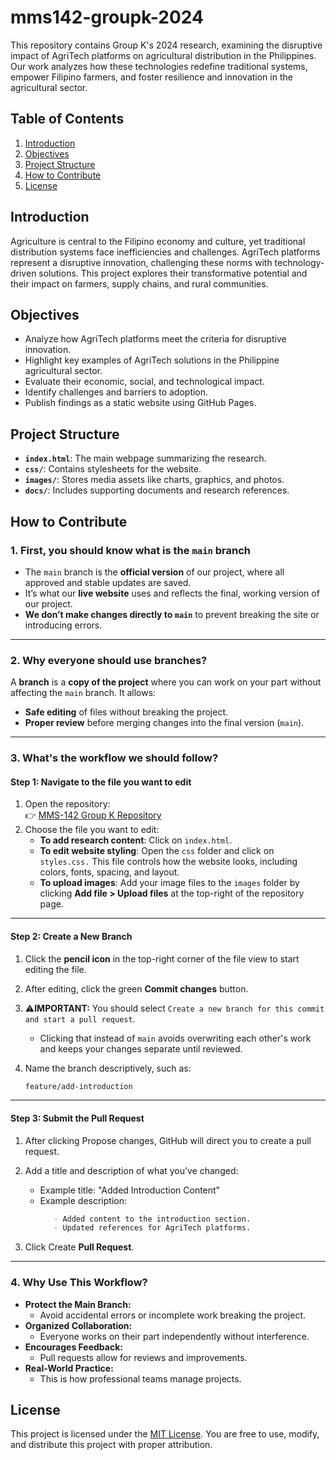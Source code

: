 # mms142-groupk-2024

This repository contains Group K's 2024 research, examining the disruptive impact of AgriTech platforms on agricultural distribution in the Philippines. Our work analyzes how these technologies redefine traditional systems, empower Filipino farmers, and foster resilience and innovation in the agricultural sector.

## Table of Contents
1. [Introduction](#introduction)
2. [Objectives](#objectives)
3. [Project Structure](#project-structure)
4. [How to Contribute](#how-to-contribute)
5. [License](#license)

## Introduction

Agriculture is central to the Filipino economy and culture, yet traditional distribution systems face inefficiencies and challenges. AgriTech platforms represent a disruptive innovation, challenging these norms with technology-driven solutions. This project explores their transformative potential and their impact on farmers, supply chains, and rural communities.

## Objectives

- Analyze how AgriTech platforms meet the criteria for disruptive innovation.
- Highlight key examples of AgriTech solutions in the Philippine agricultural sector.
- Evaluate their economic, social, and technological impact.
- Identify challenges and barriers to adoption.
- Publish findings as a static website using GitHub Pages.

## Project Structure

- **`index.html`**: The main webpage summarizing the research.
- **`css/`**: Contains stylesheets for the website.
- **`images/`**: Stores media assets like charts, graphics, and photos.
- **`docs/`**: Includes supporting documents and research references.

## How to Contribute

### 1. First, you should know what is the `main` branch
- The `main` branch is the **official version** of our project, where all approved and stable updates are saved.
- It’s what our **live website** uses and reflects the final, working version of our project.
- **We don’t make changes directly to `main`** to prevent breaking the site or introducing errors.

<!-- Add an empty line above --- -->
---

### 2. Why everyone should use branches?
A **branch** is a **copy of the project** where you can work on your part without affecting the `main` branch. It allows:
- **Safe editing** of files without breaking the project.
- **Proper review** before merging changes into the final version (`main`).

<!-- Add an empty line above --- -->
---

### 3. What's the workflow we should follow?

#### **Step 1: Navigate to the file you want to edit**
1. Open the repository:  
   👉 [MMS-142 Group K Repository](https://github.com/MMS-142-Group-K-2024/mms142-groupk-2024)
2. Choose the file you want to edit:
   - **To add research content**: Click on `index.html`.
   - **To edit website styling**: Open the `css` folder and click on `styles.css.` This file controls how the website looks, including colors, fonts, spacing, and layout.
   - **To upload images**: Add your image files to the `images` folder by clicking **Add file > Upload files** at the top-right of the repository page. 

<!-- Add an empty line above --- -->
---

#### **Step 2: Create a New Branch**
1. Click the **pencil icon** in the top-right corner of the file view to start editing the file.
2. After editing, click the green **Commit changes** button.
3. ⚠️**IMPORTANT:** You should select `Create a new branch for this commit and start a pull request`.  
   - Clicking that instead of `main` avoids overwriting each other's work and keeps your changes separate until reviewed.

4. Name the branch descriptively, such as:
   ```bash
   feature/add-introduction
   ```

<!-- Add an empty line above --- -->
---

#### **Step 3: Submit the Pull Request**
1. After clicking Propose changes, GitHub will direct you to create a pull request.
2. Add a title and description of what you’ve changed:
   - Example title: "Added Introduction Content"
   - Example description:
     ```markdown
        - Added content to the introduction section.
        - Updated references for AgriTech platforms.
     ```
     
3. Click Create **Pull Request**.

<!-- Add an empty line above --- -->
---
   
### **4. Why Use This Workflow?**
- **Protect the Main Branch:**
   - Avoid accidental errors or incomplete work breaking the project.
- **Organized Collaboration:**
   - Everyone works on their part independently without interference.
- **Encourages Feedback:**
   - Pull requests allow for reviews and improvements.
- **Real-World Practice:**
   - This is how professional teams manage projects.

## License
This project is licensed under the [MIT License](LICENSE).
You are free to use, modify, and distribute this project with proper attribution.


